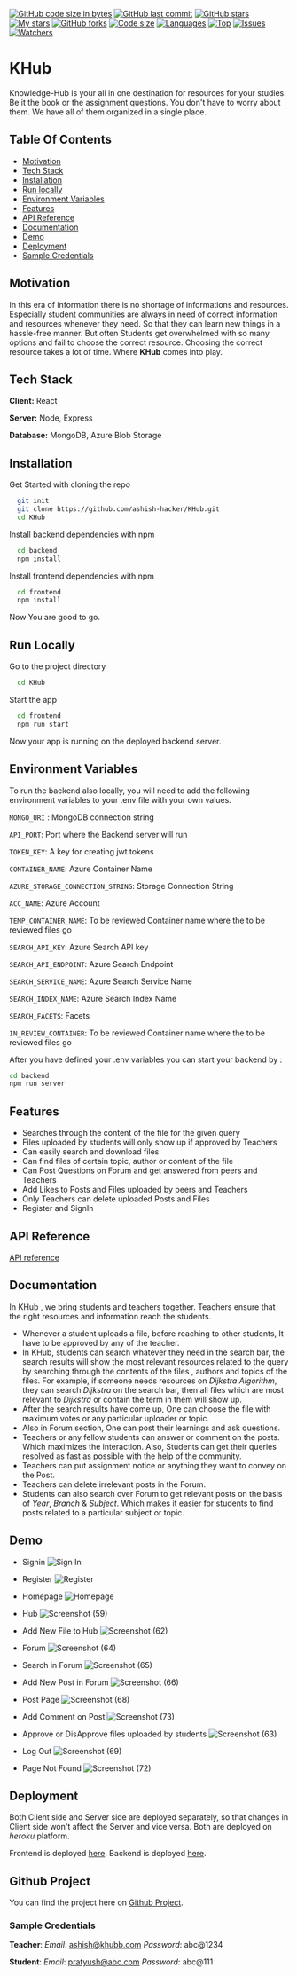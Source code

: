 [![GitHub code size in bytes](https://img.shields.io/github/languages/code-size/ashish-hacker/KHub?logo=github&style=for-the-badge)](https://github.com/ashish-hacker/KHub) 
[![GitHub last commit](https://img.shields.io/github/last-commit/ashish-hacker/KHub?style=for-the-badge&logo=git)](https://github.com/ashish-hacker/) 
[![GitHub stars](https://img.shields.io/github/stars/ashish-hacker/KHub?style=for-the-badge)](https://github.com/ashish-hacker/KHub/stargazers) 
[![My stars](https://img.shields.io/github/stars/ashish-hacker?affiliations=OWNER%2CCOLLABORATOR&style=for-the-badge&label=My%20stars)](https://github.com/Apurva-tech/unite/stargazers) 
[![GitHub forks](https://img.shields.io/github/forks/ashish-hacker/KHub?style=for-the-badge&logo=git)](https://github.com/ashish-hacker/KHub/network)
[![Code size](https://img.shields.io/github/languages/code-size/ashish-hacker/KHub?style=for-the-badge)](https://github.com/ashish-hacker/KHub)
[![Languages](https://img.shields.io/github/languages/count/ashish-hacker/KHub?style=for-the-badge)](https://github.com/ashish-hacker/KHub)
[![Top](https://img.shields.io/github/languages/top/ashish-hacker/KHub?style=for-the-badge&label=Top%20Languages)](https://github.com/ashish-hacker/KHub)
[![Issues](https://img.shields.io/github/issues/ashish-hacker/KHub?style=for-the-badge&label=Issues)](https://github.com/ashish-hacker/KHub/issues)
[![Watchers](https://img.shields.io/github/watchers/ashish-hacker/KHub?label=Watch&style=for-the-badge)](https://github.com/ashish-hacker/KHub/) 

# KHub

Knowledge-Hub is your all in one destination for resources for your studies. Be it the book or the assignment questions. You don't have to worry about them. We have all of them organized in a single place.

## Table Of Contents

- [Motivation](https://github.com/ashish-hacker/KHub#motivation)
- [Tech Stack](https://github.com/ashish-hacker/KHub#tech-stack)
- [Installation](https://github.com/ashish-hacker/KHub#installation)
- [Run locally](https://github.com/ashish-hacker/KHub#run-locally)
- [Environment Variables](https://github.com/ashish-hacker/KHub#environment-variables)
- [Features](https://github.com/ashish-hacker/KHub#features)
- [API Reference](https://github.com/ashish-hacker/KHub#api-reference)
- [Documentation](https://github.com/ashish-hacker/KHub#documentation)
- [Demo](https://github.com/ashish-hacker/KHub#demo)
- [Deployment](https://github.com/ashish-hacker/KHub#deployment)
- [Sample Credentials](https://github.com/ashish-hacker/KHub/blob/main/README.md#sample-credentials)


## Motivation
In this era of information there is no shortage of informations and resources. Especially student communities are always in need of correct information and resources whenever they need. So that they can learn new things in a hassle-free manner. 
But often Students get overwhelmed with so
many options and fail to choose the correct resource. Choosing the correct resource takes a lot of time. Where **KHub** comes into play. 

## Tech Stack

**Client:** React

**Server:** Node, Express

**Database:** MongoDB, Azure Blob Storage

## Installation

Get Started with cloning the repo

```bash
  git init
  git clone https://github.com/ashish-hacker/KHub.git
  cd KHub
```

Install backend dependencies with npm

```bash
  cd backend
  npm install
```
Install frontend dependencies with npm

```bash
  cd frontend
  npm install
```

Now You are good to go.
## Run Locally

Go to the project directory

```bash
  cd KHub
```

Start the app

```bash
  cd frontend
  npm run start
```

Now your app is running on the deployed backend server.

## Environment Variables

To run the backend also locally, you will need to add the following environment variables to your .env file with your own values.

`MONGO_URI` : MongoDB connection string

`API_PORT`: Port where the Backend server will run

`TOKEN_KEY`: A key for creating jwt tokens

`CONTAINER_NAME`: Azure Container Name

`AZURE_STORAGE_CONNECTION_STRING`: Storage Connection String

`ACC_NAME`: Azure Account 

`TEMP_CONTAINER_NAME`: To be reviewed Container name where the to be reviewed files go

`SEARCH_API_KEY`: Azure Search API key

`SEARCH_API_ENDPOINT`: Azure Search Endpoint

`SEARCH_SERVICE_NAME`: Azure Search Service Name

`SEARCH_INDEX_NAME`: Azure Search Index Name

`SEARCH_FACETS`: Facets

`IN_REVIEW_CONTAINER`: To be reviewed Container name where the to be reviewed files go

After you have defined your .env variables you can start your backend by :
```bash
cd backend
npm run server
```
    
## Features

- Searches through the content of the file for the given query
- Files uploaded by students will only show up if approved by Teachers
- Can easily search and download files
- Can find files of certain topic, author or content of the file
- Can Post Questions on Forum and get answered from peers and Teachers
- Add Likes to Posts and Files uploaded by peers and Teachers
- Only Teachers can delete uploaded Posts and Files
- Register and SignIn

## API Reference
[API reference](https://github.com/ashish-hacker/KHub/blob/main/backend/README.md)


## Documentation

In KHub , we bring students and teachers together. Teachers ensure that the right resources and information reach the students.
- Whenever a student uploads a file, before reaching to other students, It have to be approved by any of the teacher. 
- In KHub, students can search whatever they need in the search bar, the search results will show the most relevant resources related to the query by searching through the contents of the files , authors and topics of the files. For example, if someone needs resources on *Dijkstra Algorithm*, they can search *Dijkstra* on the search bar, then all files which are most relevant to *Dijkstra* or contain the term in them will show up.
- After the search results have come up, One can choose the file with maximum votes or any particular uploader or topic.
- Also in Forum section, One can post their learnings and ask questions.
- Teachers or any fellow students can answer or comment on the posts. Which maximizes the interaction. Also, Students can get their queries resolved as fast as possible with the help of the community.
- Teachers can put assignment notice or anything they want to convey on the Post.
- Teachers can delete irrelevant posts in the Forum.
- Students can also search over Forum to get relevant posts on the basis of *Year*, *Branch* & *Subject*. Which makes it easier for students to find posts related to a particular subject or topic.

## Demo

- Signin
![Sign In](https://user-images.githubusercontent.com/54330052/143690123-95d180aa-68da-4475-8392-68f4f99ff1a6.png)

- Register
![Register](https://user-images.githubusercontent.com/54330052/143690398-5b07dda8-4c52-49e6-b47d-f1275dc4a9c0.png)

- Homepage
![Homepage](https://user-images.githubusercontent.com/54330052/143690153-7d66f138-fbe9-49c5-b581-ca0001829817.png)

- Hub
![Screenshot (59)](https://user-images.githubusercontent.com/54330052/143690175-08bf992e-92fc-4a59-aa9f-d75600945487.png)

- Add New File to Hub
![Screenshot (62)](https://user-images.githubusercontent.com/54330052/143690183-11e5cfb3-8c3d-46b9-9d72-db75a57bef98.png)

- Forum 
![Screenshot (64)](https://user-images.githubusercontent.com/54330052/143690201-5bdd633f-f19b-44d2-90d2-99b8670f470f.png)

- Search in Forum
![Screenshot (65)](https://user-images.githubusercontent.com/54330052/143690227-07fb6820-abe5-4824-b717-0c3930137465.png)

- Add New Post in Forum
![Screenshot (66)](https://user-images.githubusercontent.com/54330052/143690253-dda4498e-21bc-4968-8d1e-4aeb32a3b75b.png)

- Post Page
![Screenshot (68)](https://user-images.githubusercontent.com/54330052/143690712-a1e9bb3c-899c-44b6-bff1-cf3004e13fdb.png)

- Add Comment on Post
![Screenshot (73)](https://user-images.githubusercontent.com/54330052/143690511-cb3de9ab-f8df-4dfd-a242-3ebf7c5be075.png)

- Approve or DisApprove files uploaded by students
![Screenshot (63)](https://user-images.githubusercontent.com/54330052/143690410-54f9827b-c666-4066-b64f-40b67de46786.png)

- Log Out
![Screenshot (69)](https://user-images.githubusercontent.com/54330052/143690273-ed375a46-7a75-4eea-b9c5-8161a57e8628.png)

- Page Not Found
![Screenshot (72)](https://user-images.githubusercontent.com/54330052/143690292-28f02830-72db-4351-8388-b61b2d6b5ccd.png)



## Deployment

Both Client side and Server side are deployed separately, so that changes in Client side won't affect the Server and vice versa.
Both are deployed on *heroku* platform.

Frontend is deployed [here](https://k-hub.herokuapp.com/). Backend is deployed [here](https://khub-service.herokuapp.com/).

## Github Project

You can find the project here on [Github Project](https://github.com/users/ashish-hacker/projects/3).

### Sample Credentials

**Teacher**:  *Email*: ashish@khubb.com
              *Password*: abc@1234

**Student**: *Email*: pratyush@abc.com
             *Password*: abc@111

